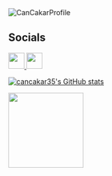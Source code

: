 <picture>
  <img alt="CanCakarProfile" src="https://github-production-user-asset-6210df.s3.amazonaws.com/54742785/271942179-3029d753-8413-43fe-a8af-a1398a175d5c.svg">
</picture>

## Socials
<p align="left"> <a href="http://www.instagram.com/cancakar35" target="_blank" rel="noreferrer"> <picture> <source media="(prefers-color-scheme: dark)" srcset="undefined" /> <source media="(prefers-color-scheme: light)" srcset="https://raw.githubusercontent.com/danielcranney/readme-generator/main/public/icons/socials/instagram.svg" /> <img src="https://raw.githubusercontent.com/danielcranney/readme-generator/main/public/icons/socials/instagram.svg" width="32" height="32" /> </picture> </a> <a href="https://www.linkedin.com/in/cancakarpy" target="_blank" rel="noreferrer"> <picture> <source media="(prefers-color-scheme: dark)" srcset="https://raw.githubusercontent.com/danielcranney/readme-generator/main/public/icons/socials/linkedin-dark.svg" /> <source media="(prefers-color-scheme: light)" srcset="https://raw.githubusercontent.com/danielcranney/readme-generator/main/public/icons/socials/linkedin.svg" /> <img src="https://raw.githubusercontent.com/danielcranney/readme-generator/main/public/icons/socials/linkedin.svg" width="32" height="32" /> </picture> </a></p>

<a href="http://www.github.com/cancakar35"><img src="https://github-readme-stats.vercel.app/api?username=cancakar35&show_icons=true&hide=&count_private=true&title_color=0891b2&text_color=ffffff&icon_color=0891b2&bg_color=1c1917&hide_border=true&show_icons=true" alt="cancakar35's GitHub stats" /></a>

<a href="https://www.buymeacoffee.com/cancakarpy"><img src="https://cdn.buymeacoffee.com/buttons/v2/default-yellow.png" width="150"/></a>
